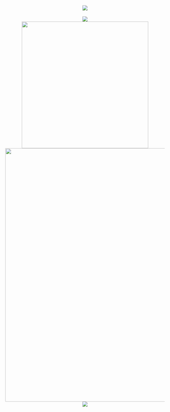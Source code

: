 <h1 align="center">
    <img src="https://readme-typing-svg.demolab.com?font=Orbitron&size=25&pause=1000&center=true&vCenter=true&random=false&width=600&lines=Welcome+to+my+GitHub+profile+page!;I+am+super+obsessed+with+programming!" />
</h1>

<p align="center">
<!-- https://github.com/anuraghazra/github-readme-stats -->
<img align="center" src="https://github-readme-stats.vercel.app/api/top-langs/?username=imddc&theme=transparent&hide_border=true&layout=donut-vertical&langs_count=6" />
<br/>
<!-- https://github.com/anuraghazra/github-readme-stats -->
<!-- <img align="center" width="400" src="https://github-readme-stats.vercel.app/api?username=imddc&theme=transparent&show_icons=true&hide_border=true" /> -->
<!-- https://github.com/DenverCoder1/github-readme-streak-stats -->
<img align="center" width="400" src="https://streak-stats.demolab.com?user=imddc&theme=transparent&date_format=%5BY.%5Dn.j&hide_border=true" />
<br/>
<!-- https://github.com/Ashutosh00710/github-readme-activity-graph -->
<img width="800" src="https://github-readme-activity-graph.vercel.app/graph?username=imddc&theme=github-compact&hide_border=true&area=true" />
<br/>
<!-- https://github.com/tandpfun/skill-icons -->
<img align="center" src="https://skillicons.dev/icons?i=vim,neovim,js,ts,react,next,vue,tailwind,dart,docker,linux,go,rust,nest,nodejs&theme=dark" />
<br/>
</p>
